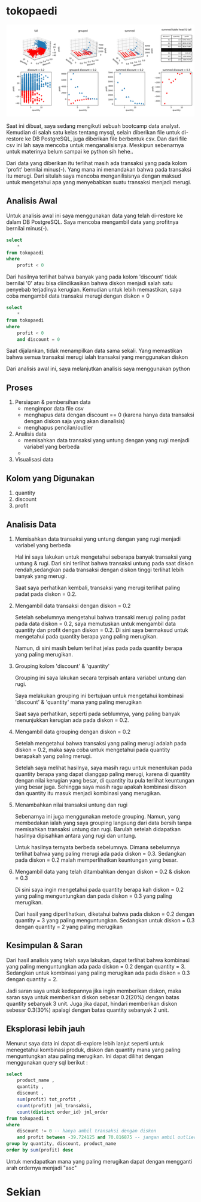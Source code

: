 # tokopaedi

![alt text](img/Figure_1.png "cover img")

Saat ini dibuat, saya sedang mengikuti sebuah bootcamp data analyst. Kemudian di salah satu kelas tentang mysql, selain diberikan file untuk di-restore ke DB PostgreSQL, juga diberikan file berbentuk csv. Dan dari file csv ini lah saya mencoba untuk menganalisisnya. Meskipun sebenarnya untuk materinya belum sampai ke python sih hehe..

Dari data yang diberikan itu terlihat masih ada transaksi yang pada kolom 'profit' bernilai minus(-). Yang mana ini menandakan bahwa pada transaksi itu merugi. Dari situlah saya mencoba menganilisisnya dengan maksud untuk mengetahui apa yang menyebabkan suatu transaksi menjadi merugi.

## Analisis Awal
Untuk analisis awal ini saya menggunakan data yang telah di-restore ke dalam DB PostgreSQL. Saya mencoba mengambil data yang profitnya bernilai minus(-).
```sql
select 
    * 
from tokopaedi 
where 
    profit < 0 
```
Dari hasilnya terlihat bahwa banyak yang pada kolom 'discount' tidak bernilai '0' atau bisa diindikasikan bahwa diskon menjadi salah satu penyebab terjadinya kerugian.
Kemudian untuk lebih memastikan, saya coba mengambil data transaksi merugi dengan diskon = 0
```sql
select 
    * 
from tokopaedi 
where 
    profit < 0 
    and discount = 0 
```
Saat dijalankan, tidak menampilkan data sama sekali. Yang memastikan bahwa semua transaksi merugi ialah transaksi yang menggunakan diskon

Dari analisis awal ini, saya melanjutkan analisis saya menggunakan python

## Proses
1. Persiapan & pembersihan data
    - mengimpor data file csv
    - menghapus data dengan discount == 0 (karena hanya data transaksi dengan diskon saja yang akan dianalisis)
    - menghapus pencilan/outlier
2. Analisis data
    - memisahkan data transaksi yang untung dengan yang rugi menjadi variabel yang berbeda
    - 
3. Visualisasi data

## Kolom yang Digunakan
1. quantity
2. discount
3. profit

## Analisis Data
1. Memisahkan data transaksi yang untung dengan yang rugi menjadi variabel yang berbeda

    Hal ini saya lakukan untuk mengetahui seberapa banyak transaksi yang untung & rugi. Dari sini terlihat bahwa transaksi untung pada saat diskon rendah,sedangkan pada transaksi dengan diskon tinggi terlihat lebih banyak yang merugi.

    Saat saya perhatikan kembali, transaksi yang merugi terlihat paling padat pada diskon = 0.2.

2. Mengambil data transaksi dengan diskon = 0.2

    Setelah sebelumnya mengetahui bahwa transaki merugi paling padat pada data diskon = 0.2, saya memutuskan untuk mengambil data quantity dan profit dengan diskon = 0.2. Di sini saya bermaksud untuk mengetahui pada quantity berapa yang paling merugikan.

    Namun, di sini masih belum terlihat jelas pada pada quantity berapa yang paling merugikan.

3. Grouping kolom 'discount' & 'quantity'

    Grouping ini saya lakukan secara terpisah antara variabel untung dan rugi.

    Saya melakukan grouping ini bertujuan untuk mengetahui kombinasi 'discount' & 'quantity' mana yang paling merugikan

    Saat saya perhatikan, seperti pada seblumnya, yang paling banyak menunjukkan kerugian ada pada diskon = 0.2.

4. Mengambil data grouping dengan diskon = 0.2
    
    Setelah mengetahui bahwa transaksi yang paling merugi adalah pada diskon = 0.2, maka saya coba untuk mengetahui pada quantity berapakah yang paling merugi.

    Setelah saya melihat hasilnya, saya masih ragu untuk menentukan pada quantity berapa yang dapat dianggap paling merugi, karena di quantity dengan nilai kerugian yang besar, di quantity itu pula terlihat keuntungan yang besar juga. Sehingga saya masih ragu apakah kombinasi diskon dan quantity itu masuk menjadi kombinasi yang merugikan.

5. Menambahkan nilai transaksi untung dan rugi

    Sebenarnya ini juga menggunakan metode grouping. Namun, yang membedakan ialah yang saya grouping langsung dari data bersih tanpa memisahkan transaksi untung dan rugi. Barulah setelah didapatkan hasilnya dipisahkan antara yang rugi dan untung.

    Untuk hasilnya ternyata berbeda sebelumnya. Dimana sebelumnya terlihat bahwa yang paling merugi ada pada diskon = 0.3. Sedangkan pada diskon = 0.2 malah memperlihatkan keuntungan yang besar.

6. Mengambil data yang telah ditambahkan dengan diskon = 0.2 & diskon = 0.3

    Di sini saya ingin mengetahui pada quantity berapa kah diskon = 0.2 yang paling menguntungkan dan pada diskon = 0.3 yang paling merugikan.

    Dari hasil yang diperlihatkan, diketahui bahwa pada diskon = 0.2 dengan quantity = 3 yang paling menguntungkan. Sedangkan untuk diskon = 0.3 dengan quantity = 2 yang paling merugikan

## Kesimpulan & Saran
Dari hasil analisis yang telah saya lakukan, dapat terlihat bahwa kombinasi yang paling menguntungkan ada pada diskon = 0.2 dengan quantity = 3. Sedangkan untuk kombinasi yang paling merugikan ada pada diskon = 0.3 dengan quantity = 2.

Jadi saran saya untuk kedepannya jika ingin memberikan diskon, maka saran saya untuk memberikan diskon sebesar 0.2(20%) dengan batas quantity sebanyak 3 unit. Juga jika dapat, hindari memberikan diskon sebesar 0.3(30%) apalagi dengan batas quantity sebanyak 2 unit.

## Eksplorasi lebih jauh
Menurut saya data ini dapat di-explore lebih lanjut seperti untuk menegetahui kombinasi produk, diskon dan quantity mana yang paling menguntungkan atau paling merugikan. Ini dapat dilihat dengan menggunakan query sql berikut :
```sql
select 
	product_name ,
	quantity ,
	discount ,
	sum(profit) tot_profit ,
	count(profit) jml_transaksi,
	count(distinct order_id) jml_order
from tokopaedi t 
where 
	discount != 0 -- hanya ambil transaksi dengan diskon
	and profit between -39.724125 and 70.816875 -- jangan ambil outlier
group by quantity, discount, product_name  
order by sum(profit) desc
```
Untuk mendapatkan mana yang paling merugikan dapat dengan mengganti arah ordernya menjadi "asc" 

# Sekian